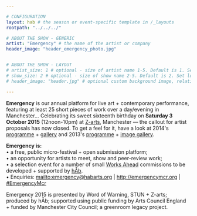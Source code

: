 ```yaml
---

# CONFIGURATION
layout: hab # the season or event-specific template in /_layouts
rootpath: "../../../"

# ABOUT THE SHOW - GENERIC
artist: "Emergency" # the name of the artist or company
header_image: "header_emergency_photo.jpg"   


# ABOUT THE SHOW - LAYOUT
# artist_size: 1 # optional - size of artist name 1-5. Default is 1. Set longer names to lower values
# show_size: 2 # optional - size of show name 2-5. Default is 2. Set longer names to lower values
# header_image: "header.jpg" # optional custom background image, relative to current page

---
```

**Emergency** is our annual platform for live art + contemporary performance, featuring at least 25 short pieces of work over a day/evening in Manchester… Celebrating its sweet sixteenth birthday on **Saturday 3 October 2015** (12noon-10pm) at [Z-arts](http://www.z-arts.org/about-us/getting-here), Manchester — the callout for artist proposals has now closed. To get a feel for it, have a look at 2014's [programme](/archive/2014-emergency) + [gallery](/galleries/2014-emergency) and 2013's [programme](/archive/2013-emergency) + [image gallery](/galleries/2013-emergency).		
		
**Emergency is:**    
• a free, public micro-festival + open submission platform;   
• an opportunity for artists to meet, show and peer-review work;      
• a selection event for a number of small [Works Ahead](/hab/worksahead) commissions to be developed + supported by [hÅb](/hab).        
• Enquiries: <mailto:emergency@habarts.org> | <http://emergencymcr.org> | [#EmergencyMcr](http://twitter.com/hashtag/EmergencyMcr)	
    
Emergency 2015 is presented by Word of Warning, STUN + Z-arts; produced by hÅb; supported using public funding by Arts Council England + funded by Manchester City Council; a greenroom legacy project.
